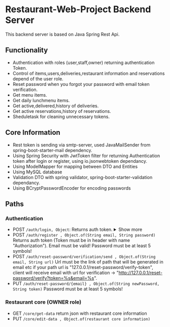 # Restaurant-Web-Project Backend Server

This backend server is based on Java Spring Rest Api.


## Functionality

-  Authentication with roles (user,staff,owner) returning authentication Token.
-  Control of items,users,deliveries,restaurant information and reservations depend of the user role.
-  Reset password when you forgot your password with email token verification.
-  Get menu items.
-  Get daily lunchmenu items.
-  Get active,delivered,history of deliveries.
-  Get active reservations,history of reservations.
-  Sheduletask for cleaning unnecessary tokens.

## Core Information

 - Rest token is sending via smtp-server, used JavaMailSender from spring-boot-starter-mail dependency.
 - Using Spring Security with JwtToken filter for returning Authentication token after login or register, using io.jsonwebtoken dependancy.
 - Using ModelMapper for mapping between DTO and Entities
 - Using MySQL database
 - Validation DTO with spring validator, spring-boot-starter-validation dependancy.
 - Using BCryptPasswordEncoder for encoding passwords


## Paths
### Authentication
- POST `/auth/login, Object`: Returns auth token. <details style="display: inline-block"><summary>Show more</summary>wqrq</details>
- POST `/auth/register , Object.of(String email, String password)` Returns auth token (Token must be in header with name "Authorization"). Email must be valid! Password must be at least 5 symbols!
- POST `/auth/reset-password/verification/send , Object.of(String email, String url)` Url must be the link of path that will be generated in email etc if your path url is "127.0.0.1/reset-password/verify-token", client will receive email with url for verification -> "http://127.0.0.1/reset-password/verify?token=%s&email=%s".
- PUT `/auth/reset-password/{email} , Object.of(String newPassword, String token)` Password must be at least 5 symbols!
### Restaurant core (OWNER role)

- GET `/core/get-data` return json with restaurant core information
- PUT `/core/edit-data , Object.of(restaurant core information)`

